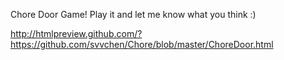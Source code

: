 Chore Door Game! Play it and let me know what you think :)

http://htmlpreview.github.com/?https://github.com/svvchen/Chore/blob/master/ChoreDoor.html
